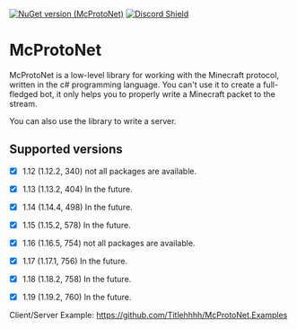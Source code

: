 
[![NuGet version (McProtoNet)](https://img.shields.io/nuget/v/McProtoNet?style=flat-square)](https://www.nuget.org/packages/McProtoNet/) 
[![Discord Shield](https://discordapp.com/api/guilds/1082953682515152896/widget.png?style=shield)](https://discord.gg/title)



# McProtoNet
McProtoNet is a low-level library for working with the Minecraft protocol, written in the c# programming language. You can't use it to create a full-fledged bot, it only helps you to properly write a Minecraft packet to the stream. 

You can also use the library to write a server.


## Supported versions
- [x] 1.12 (1.12.2, 340) not all packages are available. 
- [x] 1.13 (1.13.2, 404) In the future. 
- [x] 1.14 (1.14.4, 498) In the future.
- [x] 1.15 (1.15.2, 578) In the future.
- [x] 1.16 (1.16.5, 754) not all packages are available. 
- [x] 1.17 (1.17.1, 756) In the future.
- [x] 1.18 (1.18.2, 758) In the future.
- [x] 1.19 (1.19.2, 760) In the future.


Client/Server Example: https://github.com/Titlehhhh/McProtoNet.Examples
